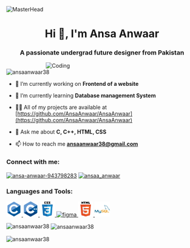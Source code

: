 ![MasterHead](https://repository-images.githubusercontent.com/588181932/e36ec678-7984-4cdd-8e4c-a3932772ff8e)

<h1 align="center">Hi 👋, I'm Ansa Anwaar</h1>
<h3 align="center">A passionate undergrad future designer from Pakistan</h3>

<img align="right" alt="Coding" width="400" src="https://mir-s3-cdn-cf.behance.net/project_modules/disp/601014116770475.6068beff4640a.gif">

<p align="left"> <img src="https://komarev.com/ghpvc/?username=ansaanwaar38&label=Profile%20views&color=0e75b6&style=flat" alt="ansaanwaar38" /> </p>

- 🔭 I’m currently working on **Frontend of a website**

- 🌱 I’m currently learning **Database management System**

- 👨‍💻 All of my projects are available at [https://github.com/AnsaAnwaar/AnsaAnwaar](https://github.com/AnsaAnwaar/AnsaAnwaar)

- 💬 Ask me about **C, C++, HTML, CSS**

- 📫 How to reach me **ansaanwaar38@gmail.com**

<h3 align="left">Connect with me:</h3>
<p align="left">
<a href="https://linkedin.com/in/ansa-anwaar-943798283" target="blank"><img align="center" src="https://raw.githubusercontent.com/rahuldkjain/github-profile-readme-generator/master/src/images/icons/Social/linked-in-alt.svg" alt="ansa-anwaar-943798283" height="30" width="40" /></a>
<a href="https://instagram.com/ansaa_anwaar" target="blank"><img align="center" src="https://raw.githubusercontent.com/rahuldkjain/github-profile-readme-generator/master/src/images/icons/Social/instagram.svg" alt="ansaa_anwaar" height="30" width="40" /></a>
</p>

<h3 align="left">Languages and Tools:</h3>
<p align="left"> <a href="https://www.cprogramming.com/" target="_blank" rel="noreferrer"> <img src="https://raw.githubusercontent.com/devicons/devicon/master/icons/c/c-original.svg" alt="c" width="40" height="40"/> </a> <a href="https://www.w3schools.com/cpp/" target="_blank" rel="noreferrer"> <img src="https://raw.githubusercontent.com/devicons/devicon/master/icons/cplusplus/cplusplus-original.svg" alt="cplusplus" width="40" height="40"/> </a> <a href="https://www.w3schools.com/css/" target="_blank" rel="noreferrer"> <img src="https://raw.githubusercontent.com/devicons/devicon/master/icons/css3/css3-original-wordmark.svg" alt="css3" width="40" height="40"/> </a> <a href="https://www.figma.com/" target="_blank" rel="noreferrer"> <img src="https://www.vectorlogo.zone/logos/figma/figma-icon.svg" alt="figma" width="40" height="40"/> </a> <a href="https://www.w3.org/html/" target="_blank" rel="noreferrer"> <img src="https://raw.githubusercontent.com/devicons/devicon/master/icons/html5/html5-original-wordmark.svg" alt="html5" width="40" height="40"/> </a> <a href="https://www.mysql.com/" target="_blank" rel="noreferrer"> <img src="https://raw.githubusercontent.com/devicons/devicon/master/icons/mysql/mysql-original-wordmark.svg" alt="mysql" width="40" height="40"/> </a> </p>

<p><img align="left" src="https://github-readme-stats.vercel.app/api/top-langs?username=ansaanwaar38&show_icons=true&locale=en&layout=compact" alt="ansaanwaar38" /></p>

<p>&nbsp;<img align="center" src="https://github-readme-stats.vercel.app/api?username=ansaanwaar38&show_icons=true&locale=en" alt="ansaanwaar38" /></p>

<p><img align="center" src="https://github-readme-streak-stats.herokuapp.com/?user=ansaanwaar38&" alt="ansaanwaar38" /></p>
